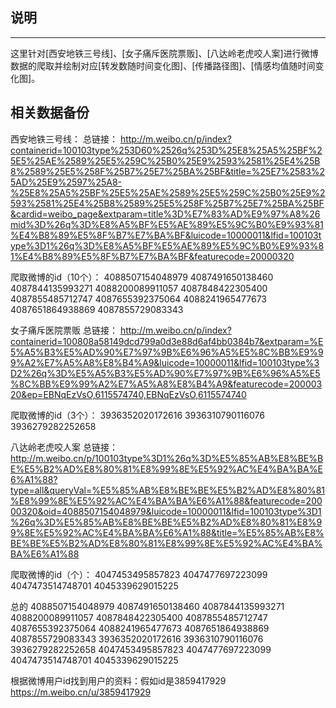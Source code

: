 
## 说明
----------------------------
这里针对[西安地铁三号线]、[女子痛斥医院票贩]、[八达岭老虎咬人案]进行微博数据的爬取并绘制对应[转发数随时间变化图]、[传播路径图]、[情感均值随时间变化图]。

## 相关数据备份

西安地铁三号线：
总链接：
http://m.weibo.cn/p/index?containerid=100103type%253D60%2526q%253D%25E8%25A5%25BF%25E5%25AE%2589%25E5%259C%25B0%25E9%2593%2581%25E4%25B8%2589%25E5%258F%25B7%25E7%25BA%25BF&title=%25E7%2583%25AD%25E9%2597%25A8-%25E8%25A5%25BF%25E5%25AE%2589%25E5%259C%25B0%25E9%2593%2581%25E4%25B8%2589%25E5%258F%25B7%25E7%25BA%25BF&cardid=weibo_page&extparam=title%3D%E7%83%AD%E9%97%A8%26mid%3D%26q%3D%E8%A5%BF%E5%AE%89%E5%9C%B0%E9%93%81%E4%B8%89%E5%8F%B7%E7%BA%BF&luicode=10000011&lfid=100103type%3D1%26q%3D%E8%A5%BF%E5%AE%89%E5%9C%B0%E9%93%81%E4%B8%89%E5%8F%B7%E7%BA%BF&featurecode=20000320

爬取微博的id（10个）：
4088507154048979
4087491650138460
4087844135993271
4088200089911057
4087848422305400
4087855485712747
4087655392375064
4088241965477673
4087651864938869
4087855729083343

女子痛斥医院票贩
总链接：
http://m.weibo.cn/p/index?containerid=100808a58149dcd799a0d3e88d6af4bb0384b7&extparam=%E5%A5%B3%E5%AD%90%E7%97%9B%E6%96%A5%E5%8C%BB%E9%99%A2%E7%A5%A8%E8%B4%A9&luicode=10000011&lfid=100103type%3D2%26q%3D%E5%A5%B3%E5%AD%90%E7%97%9B%E6%96%A5%E5%8C%BB%E9%99%A2%E7%A5%A8%E8%B4%A9&featurecode=20000320&ep=EBNqEzVsO,6115574740,EBNqEzVsO,6115574740

爬取微博的id（3个）：
3936352020172616
3936310790116076
3936279282252658

八达岭老虎咬人案
总链接：
http://m.weibo.cn/p/100103type%3D1%26q%3D%E5%85%AB%E8%BE%BE%E5%B2%AD%E8%80%81%E8%99%8E%E5%92%AC%E4%BA%BA%E6%A1%88?type=all&queryVal=%E5%85%AB%E8%BE%BE%E5%B2%AD%E8%80%81%E8%99%8E%E5%92%AC%E4%BA%BA%E6%A1%88&featurecode=20000320&oid=4088507154048979&luicode=10000011&lfid=100103type%3D1%26q%3D%E5%85%AB%E8%BE%BE%E5%B2%AD%E8%80%81%E8%99%8E%E5%92%AC%E4%BA%BA%E6%A1%88&title=%E5%85%AB%E8%BE%BE%E5%B2%AD%E8%80%81%E8%99%8E%E5%92%AC%E4%BA%BA%E6%A1%88

爬取微博的id（个）：
4047453495857823
4047477697223099
4047473514748701
4045339629015225

总的
4088507154048979
4087491650138460
4087844135993271
4088200089911057
4087848422305400
4087855485712747
4087655392375064
4088241965477673
4087651864938869
4087855729083343
3936352020172616
3936310790116076
3936279282252658
4047453495857823
4047477697223099
4047473514748701
4045339629015225


根据微博用户id找到用户的资料：假如id是3859417929
https://m.weibo.cn/u/3859417929
